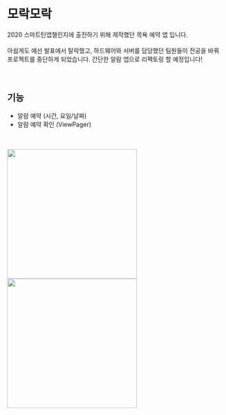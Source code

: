 # 모락모락

2020 스마트틴앱챌린지에 출전하기 위해 제작했던 목욕 예약 앱 입니다.<br><br>
아쉽게도 예선 발표에서 탈락했고, 하드웨어와 서버를 담당했던 팀원들이 전공을 바꿔 프로젝트를 중단하게 되었습니다.
간단한 알람 앱으로 리팩토링 할 예정입니다! <br><br><br>


## 기능
- 알람 예약 (시간, 요일/날짜)<br>
- 알람 예약 확인 (ViewPager) <br><br><br>

<img src="https://user-images.githubusercontent.com/57486593/121766333-01bdad80-cb8c-11eb-9ed9-1ce8d39c7c4f.gif" width="300"> <img src="https://user-images.githubusercontent.com/57486593/121766076-768fe800-cb8a-11eb-82d3-deff9f095f3e.gif" width="300">

